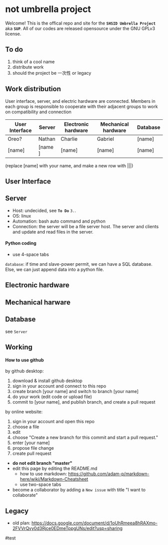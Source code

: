 # not umbrella project

Welcome! This is the offical repo and site for the **`SHSID Umbrella Project`** aka **`SUP`**. All of our codes are released opensource under the GNU GPLv3 license.  

## To do
1. think of a cool name
2. distribute work
3. should the project be 一次性 or legacy

## Work distribution
User interface, server, and electric hardware are connected. Members in each group is responsible to cooperate with their adjacent groups to work on compatibility and connection

User Interface | Server | Electronic hardware | Mechanical hardware | Database
--- | --- | --- | --- | ---
Oreo? | Nathan | Charlie | Gabriel | [name]
[name] | [name ]| [name] | [name] | [name]

(replace [name] with your name, and make a new row with |||)

## User Interface

## Server 
- Host: undecided, see **`To Do`** `3.`.
- OS: linux
- Automation: bash auto command and python
- Connection: the server will be a file server host. The server and clients and update and read files in the server.
#### Python coding
- use 4-space tabs

`database`: if time and slave-power permit, we can have a SQL database. Else, we can just append data into a python file.

## Electronic hardware
## Mechanical harware
## Database
see `Server`

## Working

#### How to use github
by github desktop:
1. download & install github desktop 
2. sign in your account and connect to this repo
3. create branch [your name] and switch to branch [your name] 
4. do your work (edit code or upload file)
5. commit to [your name], and publish branch, and create a pull request

by online website:
1. sign in your account and open this repo
2. choose a file
3. edit
4. choose "Create a new branch for this commit and start a pull request."
5. enter [your name]
6. propose file change
7. create pull request

- **do not edit branch "master"** 
- edit this page by editing the README.md
  - how to use markdown: https://github.com/adam-p/markdown-here/wiki/Markdown-Cheatsheet
  - use two-space tabs
- become a collaborator by adding a `New issue` with title "I want to collaborate" 

## Legacy
- old plan: https://docs.google.com/document/d/1oUhRmeea8hRAXmo-2FVVrQvy0d3Rjce0EDmeTppgUNs/edit?usp=sharing

#test
